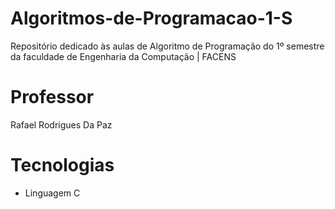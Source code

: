 # Algoritmos-de-Programacao-1-S

  Repositório dedicado às aulas de Algoritmo de Programação do 1º semestre da faculdade de Engenharia da Computação | FACENS

# Professor

  Rafael Rodrigues Da Paz

# Tecnologias

  - Linguagem C
